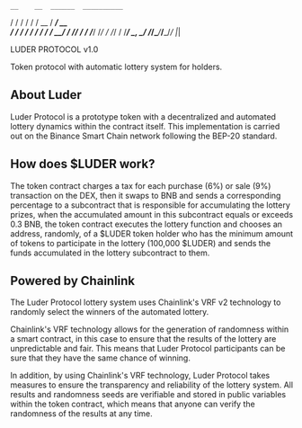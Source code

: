     __    __  ______  __________ 
   / /   / / / / __ \/ ____/ __ \
  / /   / / / / / / / __/ / /_/ /
 / /___/ /_/ / /_/ / /___/ _, _/ 
/_____/\____/_____/_____/_/ |_|

LUDER PROTOCOL v1.0

Token protocol with automatic lottery system for holders.

## About Luder

Luder Protocol is a prototype token with a decentralized and automated lottery dynamics within the contract itself. This implementation is carried out on the Binance Smart Chain network following the BEP-20 standard.

## How does $LUDER work?

The token contract charges a tax for each purchase (6%) or sale (9%) transaction on the DEX, then it swaps to BNB and sends a corresponding percentage to a subcontract that is responsible for accumulating the lottery prizes, when the accumulated amount in this subcontract equals or exceeds 0.3 BNB, the token contract executes the lottery function and chooses an address, randomly, of a $LUDER token holder who has the minimum amount of tokens to participate in the lottery (100,000 $LUDER) and sends the funds accumulated in the lottery subcontract to them.

## Powered by Chainlink

The Luder Protocol lottery system uses Chainlink's VRF v2 technology to randomly select the winners of the automated lottery.

Chainlink's VRF technology allows for the generation of randomness within a smart contract, in this case to ensure that the results of the lottery are unpredictable and fair. This means that Luder Protocol participants can be sure that they have the same chance of winning.

In addition, by using Chainlink's VRF technology, Luder Protocol takes measures to ensure the transparency and reliability of the lottery system. All results and randomness seeds are verifiable and stored in public variables within the token contract, which means that anyone can verify the randomness of the results at any time.
